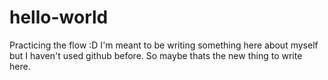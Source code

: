 # hello-world
Practicing the flow :D
I'm meant to be writing something here about myself but I haven't used github before. So maybe thats the new thing to write here.
